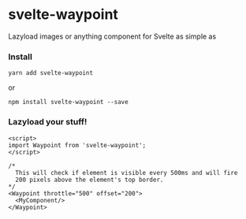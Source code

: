 # svelte-waypoint
Lazyload images or anything component for Svelte as simple as

### Install

```
yarn add svelte-waypoint
```
or
```
npm install svelte-waypoint --save
```


### Lazyload your stuff!

```
<script>
import Waypoint from 'svelte-waypoint';
</script>

/*
  This will check if element is visible every 500ms and will fire
  200 pixels above the element's top border. 
*/
<Waypoint throttle="500" offset="200">
  <MyComponent/>
</Waypoint>
```

